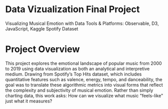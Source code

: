 # Data Vizualization Final Project
Visualizing Musical Emotion with Data
Tools & Platforms: Observable, D3, JavaScript, Kaggle Spotify Dataset


# Project Overview
This project explores the emotional landscape of popular music from 2000 to 2019 using data visualization as both an analytical and interpretive medium. Drawing from Spotify’s Top Hits dataset, which includes quantitative features such as valence, energy, tempo, and danceability, the goal was to translate these algorithmic metrics into visual forms that reflect the complexity and subjectivity of musical emotion. Rather than simply charting data, this work asks: How can we visualize what music "feels-like" just what it measures?
